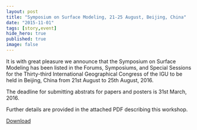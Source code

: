 ```yaml
---
layout: post
title: "Symposium on Surface Modeling, 21-25 August, Beijing, China"
date: "2015-11-01"
tags: [story,event]
hide_hero: true
published: true
image: false
---
```


It is with great pleasure we announce that the Symposium on Surface Modeling has been listed in the Forums, Symposiums, and Special Sessions for the Thirty-third International Geographical Congress of the IGU to be held in Beijing, China from 21st August to 25th August, 2016.

The deadline for submitting abstrats for papers and posters is 31st March, 2016.

Further details are provided in the attached PDF describing this workshop.

[Download](/uploads/pdf/Symposium-under-IGC2016-1_0.pdf)
